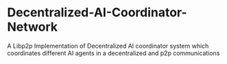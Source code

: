 # Decentralized-AI-Coordinator-Network
A Libp2p Implementation of Decentralized AI coordinator system which coordinates different AI agents in a decentralized and p2p communications
